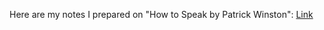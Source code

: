 Here are my notes I prepared on "How to Speak by Patrick Winston": [Link](https://arjunbadola.notion.site/How-to-speak-by-Patrick-Winston-2afcea6599e84f11b711985ac89d975d)
